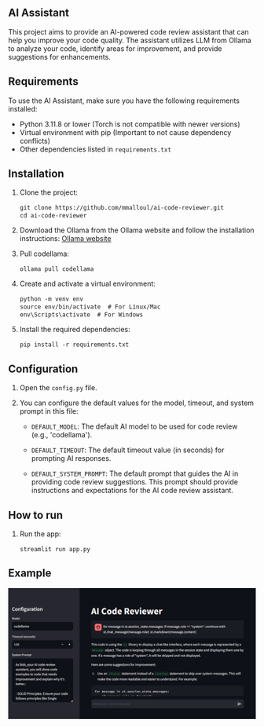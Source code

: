 ## AI Assistant
This project aims to provide an AI-powered code review assistant that can help you improve your code quality. The assistant utilizes LLM from Ollama to analyze your code, identify areas for improvement, and provide suggestions for enhancements.

## Requirements

To use the AI Assistant, make sure you have the following requirements installed:

- Python 3.11.8 or lower (Torch is not compatible with newer versions)
- Virtual environment with pip (Important to not cause dependency conflicts)
- Other dependencies listed in `requirements.txt`

## Installation

1. Clone the project:

    ```shell
    git clone https://github.com/mmalloul/ai-code-reviewer.git
    cd ai-code-reviewer
    ```

2. Download the Ollama from the Ollama website and follow the installation instructions: [Ollama website](https://ollama.com/)

3. Pull codellama:

    ```shell
    ollama pull codellama
    ```

4. Create and activate a virtual environment:

    ```shell
    python -m venv env
    source env/bin/activate  # For Linux/Mac
    env\Scripts\activate  # For Windows
    ```

5. Install the required dependencies:

    ```shell
    pip install -r requirements.txt
    ```

## Configuration

1. Open the `config.py` file.

2. You can configure the default values for the model, timeout, and system prompt in this file:

    - `DEFAULT_MODEL`: The default AI model to be used for code review (e.g., 'codellama').
    
    - `DEFAULT_TIMEOUT`: The default timeout value (in seconds) for prompting AI responses.
    
    - `DEFAULT_SYSTEM_PROMPT`: The default prompt that guides the AI in providing code review suggestions. This prompt should provide instructions and expectations for the AI code review assistant.
   

## How to run

1. Run the app:

    ```shell
    streamlit run app.py
    ```

## Example
![Image Description](example.png)

